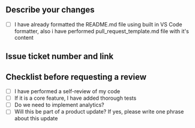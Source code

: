 ## Describe your changes
- [ ] I have already formatted the README.md file using built in VS Code formatter, also i have performed pull_request_template.md file with it's content

## Issue ticket number and link

## Checklist before requesting a review

- [ ] I have performed a self-review of my code
- [ ] If it is a core feature, I have added thorough tests
- [ ] Do we need to implement analytics?
- [ ] Will this be part of a product update? If yes, please write one phrase about this update